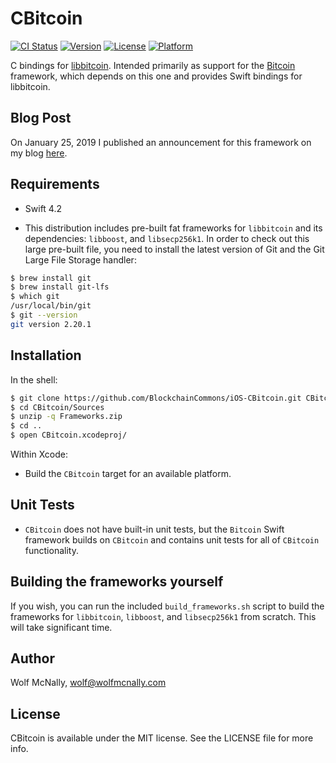 # CBitcoin

[![CI Status](https://img.shields.io/travis/wolfmcnally/CBitcoin.svg?style=flat)](https://travis-ci.org/wolfmcnally/CBitcoin)
[![Version](https://img.shields.io/cocoapods/v/CBitcoin.svg?style=flat)](https://cocoapods.org/pods/CBitcoin)
[![License](https://img.shields.io/cocoapods/l/CBitcoin.svg?style=flat)](https://cocoapods.org/pods/CBitcoin)
[![Platform](https://img.shields.io/cocoapods/p/CBitcoin.svg?style=flat)](https://cocoapods.org/pods/CBitcoin)

C bindings for [libbitcoin](https://github.com/libbitcoin). Intended primarily as support for the [Bitcoin](https://github.com/BlockchainCommons/iOS-Bitcoin) framework, which depends on this one and provides Swift bindings for libbitcoin.

## Blog Post

On January 25, 2019 I published an announcement for this framework on my blog [here](https://wolfmcnally.com/125/announcing-open-source-bitcoin-framework-for-ios/).

## Requirements

* Swift 4.2

* This distribution includes pre-built fat frameworks for `libbitcoin` and its dependencies: `libboost`, and `libsecp256k1`. In order to check out this large pre-built file, you need to install the latest version of Git and the Git Large File Storage handler:

```bash
$ brew install git
$ brew install git-lfs
$ which git
/usr/local/bin/git
$ git --version
git version 2.20.1
```

## Installation

In the shell:

```bash
$ git clone https://github.com/BlockchainCommons/iOS-CBitcoin.git CBitcoin
$ cd CBitcoin/Sources
$ unzip -q Frameworks.zip
$ cd ..
$ open CBitcoin.xcodeproj/
```

Within Xcode:

* Build the `CBitcoin` target for an available platform.

## Unit Tests

* `CBitcoin` does not have built-in unit tests, but the `Bitcoin` Swift framework builds on `CBitcoin` and contains unit tests for all of `CBitcoin` functionality.

## Building the frameworks yourself

If you wish, you can run the included `build_frameworks.sh` script to build the frameworks for `libbitcoin`, `libboost`, and `libsecp256k1` from scratch. This will take significant time.

## Author

Wolf McNally, wolf@wolfmcnally.com

## License

CBitcoin is available under the MIT license. See the LICENSE file for more info.
